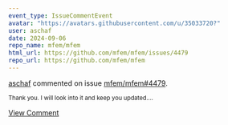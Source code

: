 ```yaml
---
event_type: IssueCommentEvent
avatar: "https://avatars.githubusercontent.com/u/35033720?"
user: aschaf
date: 2024-09-06
repo_name: mfem/mfem
html_url: https://github.com/mfem/mfem/issues/4479
repo_url: https://github.com/mfem/mfem
---
```


<a href='https://github.com/aschaf' target='_blank'>aschaf</a> commented on issue <a href='https://github.com/mfem/mfem/issues/4479' target='_blank'>mfem/mfem#4479</a>.

<small>Thank you. I will look into it and keep you updated....</small>

<a href='https://github.com/mfem/mfem/issues/4479' target='_blank'>View Comment</a>